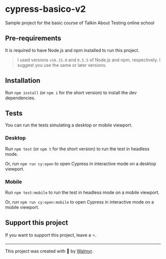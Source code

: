 # cypress-basico-v2

Sample project for the basic course of Talkin About Testing online school

## Pre-requirements

It is required to have Node.js and npm installed to run this project.

> I used versions `v16.15.0` and `8.5.5` of Node.js and npm, respectively. I suggest you use the same or later versions.

## Installation

Run `npm install` (or `npm i` for the short version) to install the dev dependencies.

## Tests

You can run the tests simulating a desktop or mobile viewport.

### Desktop

Run `npm test` (or `npm t` for the short version) to run the test in headless mode.


Or, run `npm run cy:open` to open Cypress in interactive mode on a desktop viewport.

### Mobile

Run `npm test:mobile` to run the test in headless mode on a mobile viewport.


Or, run `npm run cy:open:mobile` to open Cypress in interactive mode on a mobile viewport.



## Support this project

If you want to support this project, leave a ⭐.

___

This project was created with 💚 by [Walmyr](https://walmyr.dev).
